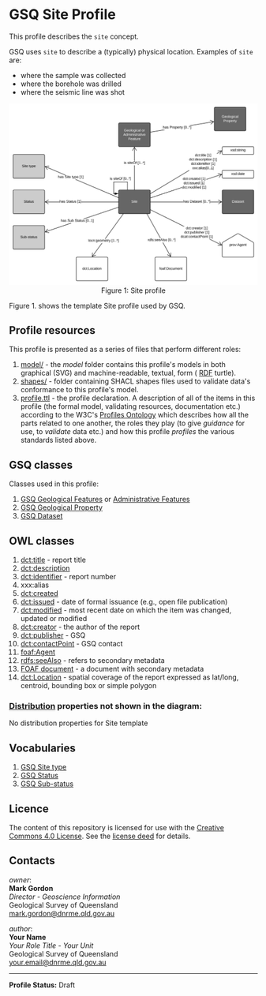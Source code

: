 # GSQ Site Profile
This profile describes the ```site``` concept. 

GSQ uses ```site``` to describe a (typically) physical location. Examples of ```site``` are:
- where the sample was collected
- where the borehole was drilled
- where the seismic line was shot

<p align="center">
<img src="model/profile-Site.svg" width="700px"><br>
Figure 1: Site profile</p>

Figure 1. shows the template Site profile used by GSQ.

## Profile resources
This profile is presented as a series of files that perform different roles:

1. [model/](model/) - the *model* folder contains this profile's models in both graphical (SVG) and machine-readable, textual, form ( [RDF](https://www.w3.org/RDF/) turtle).
2. [shapes/](shapes/) - folder containing SHACL shapes files used to validate data's conformance to this profile's model.
3. [profile.ttl](profile.ttl) - the profile declaration. A description of all of the items in this profile (the formal model, validating resources, documentation etc.) according to the W3C's [Profiles Ontology](https://www.w3.org/TR/dx-prof/) which describes how all the parts related to one another, the roles they play (to give *guidance* for use, to *validate* data etc.) and how this profile *profiles* the various standards listed above.

## GSQ classes
Classes used in this profile:
1. [GSQ Geological Features](http://vocabs.gsq.digital/vocabulary/sweetgeofeatures) or [Administrative Features](http://linked.data.gov.au/def/geoadminfeatures)
2. [GSQ Geological Property](https://github.com/geological-survey-of-queensland/geological-properties-ont)
3. [GSQ Dataset](https://github.com/geological-survey-of-queensland/gsq-dataset-profile)

## OWL classes
1. [dct:title](https://w3c.github.io/dxwg/dcat/#Property:resource_title) - report title
2. [dct:description](https://w3c.github.io/dxwg/dcat/#Property:resource_description)
3. [dct:identifier](https://w3c.github.io/dxwg/dcat/#Property:resource_identifier) - report number 
4. xxx:alias
5. [dct:created](https://w3c.github.io/dxwg/dcat/)
6. [dct:issued](https://w3c.github.io/dxwg/dcat/#Property:resource_release_date) - date of formal issuance (e.g., open file publication)
7. [dct:modified](https://w3c.github.io/dxwg/dcat/#Property:resource_update_date) - most recent date on which the item was changed, updated or modified
8. [dct:creator](https://w3c.github.io/dxwg/dcat/#Property:resource_creator) - the author of the report
9. [dct:publisher](https://w3c.github.io/dxwg/dcat/#Property:resource_publisher) - GSQ
10. [dct:contactPoint](https://w3c.github.io/dxwg/dcat/#Property:resource_contact_point) - GSQ contact
11. [foaf:Agent](http://xmlns.com/foaf/spec/#term_Agent)
12. [rdfs:seeAlso](https://www.w3.org/TR/rdf-schema/#ch_seealso) - refers to secondary metadata
13. [FOAF document](http://xmlns.com/foaf/spec/#term_Document) - a document with secondary metadata
14. [dct:Location](https://w3c.github.io/dxwg/dcat/#Class:Location) - spatial coverage of the report expressed as lat/long, centroid, bounding box or simple polygon

### [Distribution](https://w3c.github.io/dxwg/dcat/#Class:Distribution) properties not shown in the diagram:

No distribution properties for Site template

## Vocabularies

1. [GSQ Site type](https://vocabs.gsq.digital/vocabulary/geoological-sites)
2. [GSQ Status](https://vocabs.gsq.digital/vocabulary/site-status)
3. [GSQ Sub-status](https://vocabs.gsq.digital/vocabulary/resource-project-lifecycle)

## Licence
The content of this repository is licensed for use with the [Creative Commons 4.0 License](https://creativecommons.org/licenses/by/4.0/). See the [license deed](LICENSE) for details.

## Contacts 
*owner*:  
**Mark Gordon**  
*Director - Geoscience Information*  
Geological Survey of Queensland  
<mark.gordon@dnrme.qld.gov.au>  

*author*:  
**Your Name**  
*Your Role Title - Your Unit*  
Geological Survey of Queensland  
<your.email@dnrme.qld.gov.au>

___
**Profile Status:** Draft
